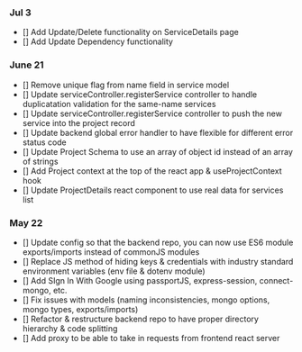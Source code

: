 <!-- add PR # and description -->

### Jul 3
- [] Add Update/Delete functionality on ServiceDetails page
- [] Add Update Dependency functionality 
### June 21
- [] Remove unique flag from name field in service model
- [] Update serviceController.registerService controller to handle duplicatation validation for the same-name services
- [] Update serviceController.registerService controller to push the new service into the project record
- [] Update backend global error handler to have flexible for different error status code
- [] Update Project Schema to use an array of object id instead of an array of strings
- [] Add Project context at the top of the react app & useProjectContext hook
- [] Update ProjectDetails react component to use real data for services list

### May 22
- [] Update config so that the backend repo, you can now use ES6 module exports/imports instead of commonJS modules
- [] Replace JS method of hiding keys & credentials with industry standard environment variables (env file & dotenv module)
- [] Add SIgn In With Google using passportJS, express-session, connect-mongo, etc.
- [] Fix issues with models (naming inconsistencies, mongo options, mongo types, exports/imports)
- [] Refactor & restructure backend repo to have proper directory hierarchy & code splitting
- [] Add proxy to be able to take in requests from frontend react server
